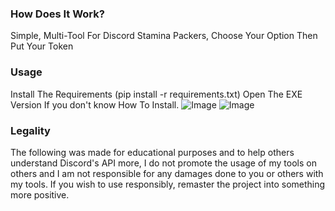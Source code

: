 ### How Does It Work?
Simple, Multi-Tool For Discord Stamina Packers, Choose Your Option Then Put Your Token
### Usage
Install The Requirements (pip install -r requirements.txt) Open The EXE Version If you don't know How To Install.
![Image](/Images/1.png)
![Image](/Images/2.png)
### Legality
The following was made for educational purposes and to help others understand Discord's API more, I do not promote the usage of my tools on others and I am not responsible for any damages done to you or others with my tools. If you wish to use responsibly, remaster the project into something more positive.





